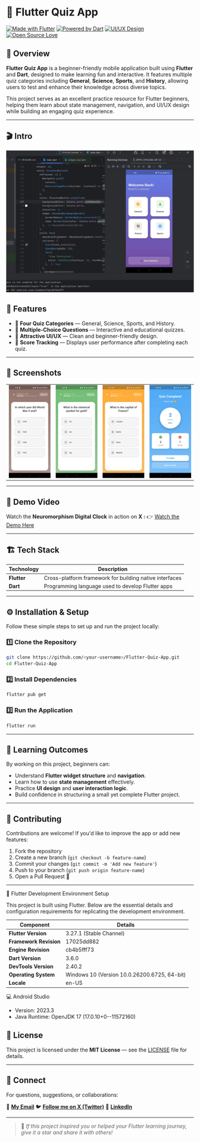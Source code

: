 # 🧠 Flutter Quiz App

[![Made with Flutter](https://img.shields.io/badge/Made%20with-Flutter-02569B?logo=flutter\&logoColor=white)](https://flutter.dev)
[![Powered by Dart](https://img.shields.io/badge/Powered%20by-Dart-0175C2?logo=dart\&logoColor=white)](https://dart.dev)
[![UI/UX Design](https://img.shields.io/badge/BasicUI-ff69b4)]()
[![Open Source Love](https://badges.frapsoft.com/os/v2/open-source.svg?v=103)](https://opensource.org/)

## 📘 Overview

**Flutter Quiz App** is a beginner-friendly mobile application built using **Flutter** and **Dart**, designed to make learning fun and interactive. It features multiple quiz categories including **General**, **Science**, **Sports**, and **History**, allowing users to test and enhance their knowledge across diverse topics.

This project serves as an excellent practice resource for Flutter beginners, helping them learn about state management, navigation, and UI/UX design while building an engaging quiz experience.

---

## 🎬 Intro

<div align="center">
  
  ![Digital Clock](screenshots/quiz.jpeg)
    
</div>


## 🎯 Features

* 🧩 **Four Quiz Categories** — General, Science, Sports, and History.
* 🧠 **Multiple-Choice Questions** — Interactive and educational quizzes.
* 🎨 **Attractive UI/UX** — Clean and beginner-friendly design.
* 🏁 **Score Tracking** — Displays user performance after completing each quiz.

---

## 📸 Screenshots

<div align="left">
  <table>
    <tr>
      <td><img src="screenshots/image4.jpg" alt="Neuromorphic Clock Example 1" width="250"/></td>
      <td><img src="screenshots/image3.jpg" alt="Neuromorphic Clock Example 2" width="250"/></td>
      <td><img src="screenshots/image2.jpg" alt="Neuromorphic Clock Example 3" width="250"/></td>
      <td><img src="screenshots/image1.jpg" alt="Neuromorphic Clock Example 3" width="250"/></td>
    </tr>
  </table>
</div>

---

## 🎥 Demo Video

Watch the **Neuromorphism Digital Clock** in action on **X :**
👉 [Watch the Demo Here](https://x.com/KishanP07684084/status/1937868338769895813)

---


## 🏗️ Tech Stack

| Technology              | Description                                             |
| ----------------------- | ------------------------------------------------------- |
| **Flutter**             | Cross-platform framework for building native interfaces |
| **Dart**                | Programming language used to develop Flutter apps       |

---

## ⚙️ Installation & Setup

Follow these simple steps to set up and run the project locally:

### 1️⃣ Clone the Repository

```bash
git clone https://github.com/<your-username>/Flutter-Quiz-App.git
cd Flutter-Quiz-App
```

### 2️⃣ Install Dependencies

```bash
flutter pub get
```

### 3️⃣ Run the Application

```bash
flutter run
```

---

## 🧩 Learning Outcomes

By working on this project, beginners can:

* Understand **Flutter widget structure** and **navigation**.
* Learn how to use **state management** effectively.
* Practice **UI design** and **user interaction logic**.
* Build confidence in structuring a small yet complete Flutter project.

---

## 🤝 Contributing

Contributions are welcome! If you'd like to improve the app or add new features:

1. Fork the repository
2. Create a new branch (`git checkout -b feature-name`)
3. Commit your changes (`git commit -m 'Add new feature'`)
4. Push to your branch (`git push origin feature-name`)
5. Open a Pull Request 🚀

---
🧠 Flutter Development Environment Setup

This project is built using Flutter. Below are the essential details and configuration requirements for replicating the development environment.

| Component              | Details                                      |
| ---------------------- | -------------------------------------------- |
| **Flutter Version**    | 3.27.1 (Stable Channel)                      |
| **Framework Revision** | 17025dd882                                   |
| **Engine Revision**    | cb4b5fff73                                   |
| **Dart Version**       | 3.6.0                                        |
| **DevTools Version**   | 2.40.2                                       |
| **Operating System**   | Windows 10 (Version 10.0.26200.6725, 64-bit) |
| **Locale**             | en-US                                        |


💻 Android Studio

* Version: 2023.3
* Java Runtime: OpenJDK 17 (17.0.10+0--11572160)

  
## 🪪 License

This project is licensed under the **MIT License** — see the [LICENSE](LICENSE) file for details.

---

## 💬 Connect

For questions, suggestions, or collaborations:

📧 **[My Email](coolmax17787@gmail.com)**
🐦 **[Follow me on X (Twitter)](https://x.com/KishanP07684084)**
💼 **[LinkedIn](https://www.linkedin.com/in/hom-bdr-pathak-01a3bb210)**

---

> 🌟 *If this project inspired you or helped your Flutter learning journey, give it a star and share it with others!*

